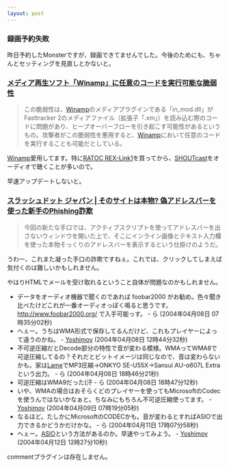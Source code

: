```yaml
---
layout: post
---
```

<h3>録画予約失敗</h3>
<p>昨日予約したMonsterですが、録画できてませんでした。今後のためにも、ちゃんとセッティングを見直しとかないと。</p>
<h3><a href="http://internet.watch.impress.co.jp/cda/news/2004/04/06/2694.html">メディア再生ソフト「Winamp」に任意のコードを実行可能な脆弱性</a></h3>
<blockquote><p>この脆弱性は、<a href="http://www.winamp.com/">Winamp</a>のメディアプラグインである「in_mod.dll」がFasttracker 2のメディアファイル（拡張子「.xm」）を読み込む際のコードに問題があり、ヒープオーバーフローを引き起こす可能性があるというもの。攻撃者がこの脆弱性を悪用すると、<a href="http://www.winamp.com/">Winamp</a>において任意のコードを実行することも可能だとしている。</p>
</blockquote>
<p><a href="http://www.winamp.com/">Winamp</a>愛用してます。特に<a href="/?page=RATOC+REX%2DLink1" class="wikipage">RATOC REX-Link1</a>を買ってから、<a href="http://www.shoutcast.com/">SHOUTcast</a>をオーディオで聴くことが多いので。</p>
<p>早速アップデートしないと。</p>
<h3><a href="http://slashdot.jp/article.pl?sid=04/04/06/0927226&topic=92">スラッシュドット ジャパン | そのサイトは本物? 偽アドレスバーを使った新手のPhishing詐欺</a></h3>
<blockquote><p>今回の新たな手口では、アクティブスクリプトを使ってアドレスバーを出さないウィンドウを開いた上で、そこにインライン画像とテキスト入力欄を使った本物そっくりのアドレスバーを表示するという仕掛けのようだ。</p>
</blockquote>
<p>うわー、これまた凝った手口の詐欺ですねぇ。これでは、クリックしてしまえば気付くのは難しいかもしれません。</p>
<p>やはりHTMLでメールを受け取れるということ自体が問題なのかもしれません。</p>
<ul>
<li>データをオーディオ機器で聞くのであれば foobar2000 がお勧め。色々聞き比べたけどこれが一番オーディオっぽく鳴ると思うです。<a href="http://www.foobar2000.org/">http://www.foobar2000.org/</a> で入手可能っす。 - ら (2004年04月08日 07時35分02秒)</li>
<li>へぇー。うちはWMA形式で保存してるんだけど、これもプレイヤーによって違うのかね。 - <a href="/?page=Yoshimov" class="wikipage">Yoshimov</a> (2004年04月08日 12時44分32秒)</li>
<li>不可逆圧縮だとDecode部分の特性で音が変わる模様。WMAってWMA8で可逆圧縮してるの？それだとビットイメージは同じなので、音は変わらないかも。家は<a href="http://mitiok.ma.cx/">Lame</a>でMP3圧縮→ONKYO SE-U55X→Sansui AU-α607L Extraという出力。 - ら (2004年04月08日 18時46分21秒)</li>
<li>可逆圧縮はWMA9だった(汗 - ら (2004年04月08日 18時47分12秒)</li>
<li>いや、WMAの場合はおそらくどのプレイヤーを使ってもMicrosoftのCodecを使うんではないかなぁと。ちなみにもちろん不可逆圧縮使ってます。 - <a href="/?page=Yoshimov" class="wikipage">Yoshimov</a> (2004年04月09日 07時19分05秒)</li>
<li>なるほど。たしかにMicrosoftのCODECかも。音が変わるとすればASIOで出力できるかどうかだけかな。 - ら (2004年04月11日 17時07分58秒)</li>
<li>へぇー。<a href="http://pc.watch.impress.co.jp/docs/2004/0204/nishikawa.htm">ASIO</a>という方法があるのか。早速やってみよう。 - <a href="/?page=Yoshimov" class="wikipage">Yoshimov</a> (2004年04月12日 12時27分10秒)</li>
</ul>
<p><span class="error">commentプラグインは存在しません。</span> </p>

